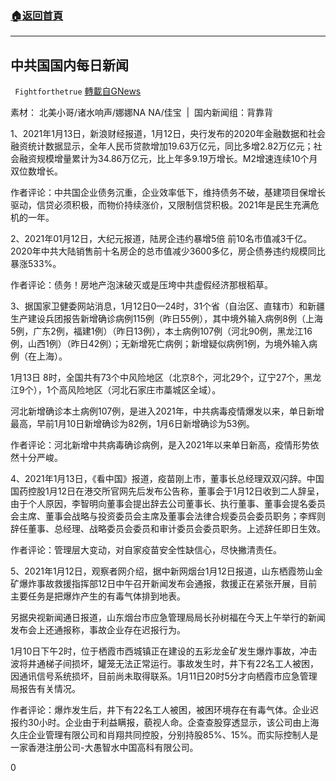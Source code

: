 ###  [:house:返回首頁](https://github.com/ourhimalayas/txt)
---

## 中共国国内每日新闻
` Fightforthetrue` [轉載自GNews](https://gnews.org/zh-hans/748005/)

素材： 北美小哥/诸水响声/娜娜NA NA/佳宝  |  国内新闻组：背靠背

1、2021年1月13日，新浪财经报道，1月12日，央行发布的2020年金融数据和社会融资统计数据显示，全年人民币贷款增加19.63万亿元，同比多增2.82万亿元；社会融资规模增量累计为34.86万亿元，比上年多9.19万增长。M2增速连续10个月双位数增长。

作者评论：中共国企业债务沉重，企业效率低下，维持债务不破，基建项目保增长驱动，信贷必须积极，而物价持续涨价，又限制信贷积极。2021年是民生充满危机的一年。

2、2021年01月12日，大纪元报道，陆房企违约暴增5倍 前10名市值减3千亿。2020年中共大陆销售前十名房企的总市值减少3600多亿，房企债券违约规模同比暴涨533%。

作者评论：债务！房地产泡沫破灭或是压垮中共虚假经济那根稻草。

3、据国家卫健委网站消息，1月12日0—24时，31个省（自治区、直辖市）和新疆生产建设兵团报告新增确诊病例115例（昨日55例），其中境外输入病例8例（上海5例，广东2例，福建1例）（昨日13例），本土病例107例（河北90例，黑龙江16例，山西1例）（昨日42例）；无新增死亡病例；新增疑似病例1例，为境外输入病例（在上海）。

1月13日 8时，全国共有73个中风险地区（北京8个，河北29个，辽宁27个，黑龙江9个），1个高风险地区（河北石家庄市藁城区全域）。

河北新增确诊本土病例107例，是进入2021年，中共病毒疫情爆发以来，单日新增最高，早前1月10日新增确诊为82例，1月6日新增确诊为53例。

作者评论：河北新增中共病毒确诊病例，是入2021年以来单日新高，疫情形势依然十分严峻。

4、2021年1月13日，《看中国》报道，疫苗刚上市，董事长总经理双双闪辞。中国国药控股1月12日在港交所官网先后发布公告称，董事会于1月12日收到二人辞呈，由于个人原因，李智明向董事会提出辞去公司董事长、执行董事、董事会提名委员会主席、董事会战略与投资委员会主席及董事会法律合规委员会委员职务；李辉则辞任董事、总经理、战略委员会委员和审计委员会委员职务。上述辞任即日生效。

作者评论：管理层大变动，对自家疫苗安全性缺信心，尽快撇清责任。

5、2021年1月12日，观察者网介绍，据中新网烟台1月12日报道，山东栖霞笏山金矿爆炸事故救援指挥部12日中午召开新闻发布会通报，救援正在紧张开展，目前主要任务是把爆炸产生的有毒气体排到地表。

另据央视新闻通日报道，山东烟台市应急管理局局长孙树福在今天上午举行的新闻发布会上还通报称，事故企业存在迟报行为。

1月10日下午2时，位于栖霞市西城镇正在建设的五彩龙金矿发生爆炸事故，冲击波将井通梯子间损坏，罐笼无法正常运行。事故发生时，井下有22名工人被困，因通讯信号系统损坏，目前尚未取得联系。1月11日20时5分才向栖霞市应急管理局报告有关情况。

作者评论：爆炸发生后，井下有22名工人被困，被困环境存在有毒气体。企业迟报约30小时。企业由于利益瞒报，藐视人命。企查查股穿透显示，该公司由上海久庄企业管理有限公司和肖翔共同控股，分别持股85%、15%。而实际控制人是一家香港注册公司-大愚智水中国高科有限公司。

0
